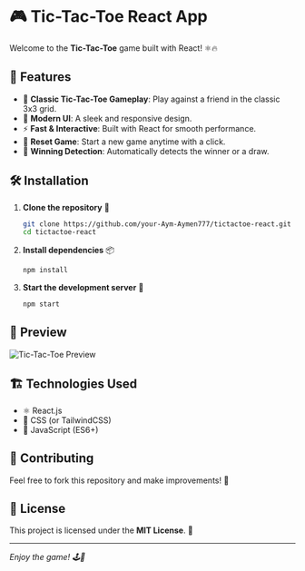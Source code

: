 # 🎮 Tic-Tac-Toe React App

Welcome to the **Tic-Tac-Toe** game built with React! ⚛️🔥

## 🚀 Features
- 🎲 **Classic Tic-Tac-Toe Gameplay**: Play against a friend in the classic 3x3 grid.
- 🎨 **Modern UI**: A sleek and responsive design.
- ⚡ **Fast & Interactive**: Built with React for smooth performance.
- 🔄 **Reset Game**: Start a new game anytime with a click.
- 🎯 **Winning Detection**: Automatically detects the winner or a draw.

## 🛠️ Installation

1. **Clone the repository** 📂
   ```bash
   git clone https://github.com/your-Aym-Aymen777/tictactoe-react.git
   cd tictactoe-react
   ```
2. **Install dependencies** 📦
   ```bash
   npm install
   ```
3. **Start the development server** 🚀
   ```bash
   npm start
   ```

## 📸 Preview

![Tic-Tac-Toe Preview](screenshot.png)

## 🏗️ Technologies Used
- ⚛️ React.js
- 🎨 CSS (or TailwindCSS)
- 📜 JavaScript (ES6+)

## 🤝 Contributing
Feel free to fork this repository and make improvements! 🚀

## 📜 License
This project is licensed under the **MIT License**. 📝

---
_Enjoy the game! 🕹️🎉_

